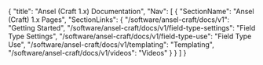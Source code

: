 {
    "title": "Ansel (Craft 1.x) Documentation",
    "Nav": [
        {
            "SectionName": "Ansel (Craft) 1.x Pages",
            "SectionLinks": {
                "/software/ansel-craft/docs/v1": "Getting Started",
                "/software/ansel-craft/docs/v1/field-type-settings": "Field Type Settings",
                "/software/ansel-craft/docs/v1/field-type-use": "Field Type Use",
                "/software/ansel-craft/docs/v1/templating": "Templating",
                "/software/ansel-craft/docs/v1/videos": "Videos"
            }
        }
    ]
}

